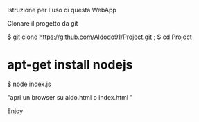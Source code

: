 Istruzione per l'uso di questa WebApp 



Clonare il progetto da git


$ git clone https://github.com/Aldodo91/Project.git ;
$ cd Project 
# apt-get install nodejs
$ node index.js 

"apri un browser su aldo.html o index.html " 

Enjoy

